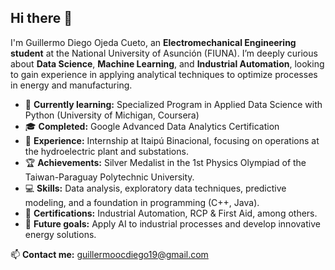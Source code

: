 ## Hi there 👋

I'm Guillermo Diego Ojeda Cueto, an **Electromechanical Engineering student** at the National University of Asunción (FIUNA). I’m deeply curious about **Data Science**, **Machine Learning**, and **Industrial Automation**, looking to gain experience in applying analytical techniques to optimize processes in energy and manufacturing.

- 🌱 **Currently learning:** Specialized Program in Applied Data Science with Python (University of Michigan, Coursera)  
- 🎓 **Completed:** Google Advanced Data Analytics Certification  
- 🔭 **Experience:** Internship at Itaipú Binacional, focusing on operations at the hydroelectric plant and substations.  
- 🏆 **Achievements:** Silver Medalist in the 1st Physics Olympiad of the Taiwan-Paraguay Polytechnic University.  
- 💻 **Skills:** Data analysis, exploratory data techniques, predictive modeling, and a foundation in programming (C++, Java).  
- 🔧 **Certifications:** Industrial Automation, RCP & First Aid, among others.  
- 🎯 **Future goals:** Apply AI to industrial processes and develop innovative energy solutions.

📫 **Contact me:** guillermoocdiego19@gmail.com
